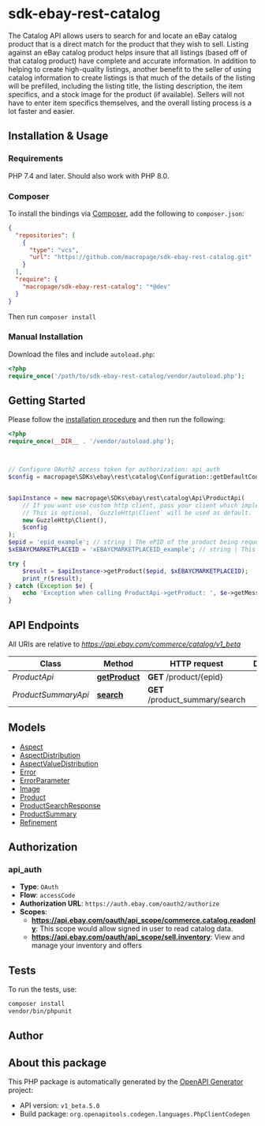 # sdk-ebay-rest-catalog

The Catalog API allows users to search for and locate an eBay catalog product that is a direct match for the product that they wish to sell. Listing against an eBay catalog product helps insure that all listings (based off of that catalog product) have complete and accurate information. In addition to helping to create high-quality listings, another benefit to the seller of using catalog information to create listings is that much of the details of the listing will be prefilled, including the listing title, the listing description, the item specifics, and a stock image for the product (if available). Sellers will not have to enter item specifics themselves, and the overall listing process is a lot faster and easier.


## Installation & Usage

### Requirements

PHP 7.4 and later.
Should also work with PHP 8.0.

### Composer

To install the bindings via [Composer](https://getcomposer.org/), add the following to `composer.json`:

```json
{
  "repositories": [
    {
      "type": "vcs",
      "url": "https://github.com/macropage/sdk-ebay-rest-catalog.git"
    }
  ],
  "require": {
    "macropage/sdk-ebay-rest-catalog": "*@dev"
  }
}
```

Then run `composer install`

### Manual Installation

Download the files and include `autoload.php`:

```php
<?php
require_once('/path/to/sdk-ebay-rest-catalog/vendor/autoload.php');
```

## Getting Started

Please follow the [installation procedure](#installation--usage) and then run the following:

```php
<?php
require_once(__DIR__ . '/vendor/autoload.php');



// Configure OAuth2 access token for authorization: api_auth
$config = macropage\SDKs\ebay\rest\catalog\Configuration::getDefaultConfiguration()->setAccessToken('YOUR_ACCESS_TOKEN');


$apiInstance = new macropage\SDKs\ebay\rest\catalog\Api\ProductApi(
    // If you want use custom http client, pass your client which implements `GuzzleHttp\ClientInterface`.
    // This is optional, `GuzzleHttp\Client` will be used as default.
    new GuzzleHttp\Client(),
    $config
);
$epid = 'epid_example'; // string | The ePID of the product being requested. This value can be discovered by issuing the <b>search</b> method and examining the value of the <b>productSummaries.epid</b> field for the desired returned product summary.
$xEBAYCMARKETPLACEID = 'xEBAYCMARKETPLACEID_example'; // string | This method also uses the <code>X-EBAY-C-MARKETPLACE-ID</code> header to identify the seller's eBay marketplace. It is required for all marketplaces except EBAY_US, which is the default. <b>Note:</b> This method is limited to <code>EBAY_US</code>, <code>EBAY_AU</code>, <code>EBAY_CA</code>, and <code>EBAY_GB</code> values.

try {
    $result = $apiInstance->getProduct($epid, $xEBAYCMARKETPLACEID);
    print_r($result);
} catch (Exception $e) {
    echo 'Exception when calling ProductApi->getProduct: ', $e->getMessage(), PHP_EOL;
}

```

## API Endpoints

All URIs are relative to *https://api.ebay.com/commerce/catalog/v1_beta*

Class | Method | HTTP request | Description
------------ | ------------- | ------------- | -------------
*ProductApi* | [**getProduct**](docs/Api/ProductApi.md#getproduct) | **GET** /product/{epid} | 
*ProductSummaryApi* | [**search**](docs/Api/ProductSummaryApi.md#search) | **GET** /product_summary/search | 

## Models

- [Aspect](docs/Model/Aspect.md)
- [AspectDistribution](docs/Model/AspectDistribution.md)
- [AspectValueDistribution](docs/Model/AspectValueDistribution.md)
- [Error](docs/Model/Error.md)
- [ErrorParameter](docs/Model/ErrorParameter.md)
- [Image](docs/Model/Image.md)
- [Product](docs/Model/Product.md)
- [ProductSearchResponse](docs/Model/ProductSearchResponse.md)
- [ProductSummary](docs/Model/ProductSummary.md)
- [Refinement](docs/Model/Refinement.md)

## Authorization

### api_auth

- **Type**: `OAuth`
- **Flow**: `accessCode`
- **Authorization URL**: `https://auth.ebay.com/oauth2/authorize`
- **Scopes**: 
    - **https://api.ebay.com/oauth/api_scope/commerce.catalog.readonly**: This scope would allow signed in user to read catalog data.
    - **https://api.ebay.com/oauth/api_scope/sell.inventory**: View and manage your inventory and offers

## Tests

To run the tests, use:

```bash
composer install
vendor/bin/phpunit
```

## Author



## About this package

This PHP package is automatically generated by the [OpenAPI Generator](https://openapi-generator.tech) project:

- API version: `v1_beta.5.0`
- Build package: `org.openapitools.codegen.languages.PhpClientCodegen`
